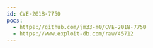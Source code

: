 ```yaml
---
id: CVE-2018-7750
pocs:
  - https://github.com/jm33-m0/CVE-2018-7750
  - https://www.exploit-db.com/raw/45712
---
```

